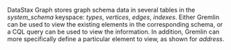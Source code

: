 DataStax Graph stores graph schema data in several tables in the _system_schema_ keyspace: _types_, _vertices_, _edges_, _indexes_. Either Gremlin can be used to view the existing elements in the corresponding schema, or a CQL query can be used to view the information. In addition, Gremlin can more specifically define a particular element to view, as shown for _address_.
